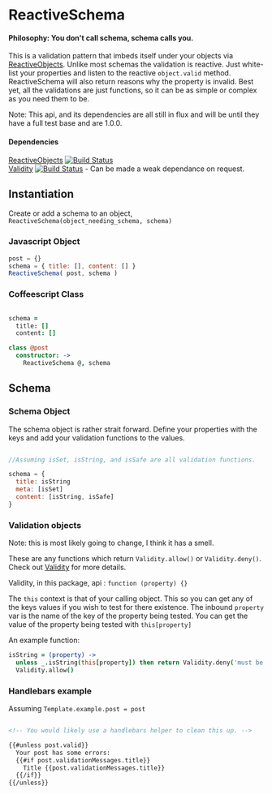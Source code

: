 ReactiveSchema
======================

#### Philosophy: You don't call schema, schema calls you. 
This is a validation pattern that imbeds itself under your objects via [ReactiveObjects](https://github.com/CMToups/meteor-reactive-objects).
Unlike most schemas the validation is reactive. 
Just white-list your properties and listen to the reactive `object.valid` method. 
ReactiveSchema will also return reasons why the property is invalid. 
Best yet, all the validations are just functions, so it can be as simple or complex as you need them to be.

Note: This api, and its dependencies are all still in flux and will be until they have a full test base and are 1.0.0. 

####  Dependencies
[ReactiveObjects](https://github.com/CMToups/meteor-reactive-objects) [![Build Status](https://travis-ci.org/CMToups/meteor-reactive-objects.png)](https://travis-ci.org/CMToups/meteor-reactive-objects)
<br>
[Validity](https://github.com/CMToups/meteor-validity) [![Build Status](https://travis-ci.org/CMToups/meteor-validity.png)](https://travis-ci.org/CMToups/meteor-validity) - Can be made a weak dependance on request.

## Instantiation

Create or add a schema to an object, `ReactiveSchema(object_needing_schema, schema)`

### Javascript Object
```javascript
post = {}
schema = { title: [], content: [] }
ReactiveSchema( post, schema )
```

### Coffeescript Class
```coffee

schema =
  title: []
  content: []

class @post  
  constructor: -> 
    ReactiveSchema @, schema
```

## Schema

### Schema Object

The schema object is rather strait forward. 
Define your properties with the keys and add your validation functions to the values.

```javascript

//Assuming isSet, isString, and isSafe are all validation functions.

schema = {
  title: isString
  meta: [isSet]
  content: [isString, isSafe]
}
```
### Validation objects

  Note: this is most likely going to change, I think it has a smell.

These are any functions which return `Validity.allow()` or `Validity.deny()`. 
Check out [Validity](https://github.com/CMToups/meteor-validity)  for more details.

Validity, in this package, api : `function (property) {}`

The `this` context is that of your calling object. 
This so you can get any of the keys values if you wish to test for there existence.
The inbound `property` var is the name of the key of the property being tested.
You can get the value of the property being tested with `this[property]`

An example function:
```coffee
isString = (property) ->
  unless _.isString(this[property]) then return Validity.deny('must be a string')
  Validity.allow()
```

### Handlebars example
Assuming `Template.example.post = post`
```html

<!-- You would likely use a handlebars helper to clean this up. -->

{{#unless post.valid}}
  Your post has some errors:
  {{#if post.validationMessages.title}}
    Title {{post.validationMessages.title}}
  {{/if}}
{{/unless}}

```


